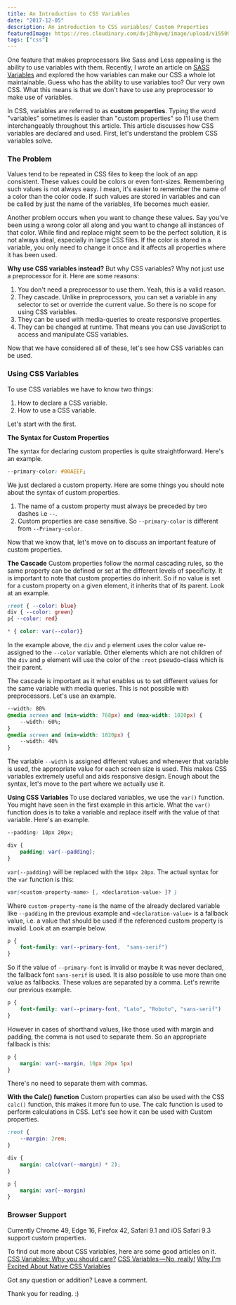 ```yaml
---
title: An Introduction to CSS Variables 
date: "2017-12-05"
description: An introduction to CSS variables/ Custom Properties
featuredImage: https://res.cloudinary.com/dvj2hbywq/image/upload/v1550930072/potrait.jpg
tags: ["css"]
---
```


One feature that makes preprocessors like Sass and Less appealing is the ability to use variables with them. Recently, I wrote an article on [SASS Variables](https://dev.to/sarah_chima/sass-variables-2pb) and explored the how variables can make our CSS a whole lot maintainable. Guess who has the ability to use variables too? Our very own CSS. What this means is that we don't have to use any preprocessor to make use of variables. 

In CSS, variables are referred to as <b>custom properties</b>. Typing the word "variables" sometimes is easier than "custom properties" so I'll use them interchangeably throughout this article. This article discusses how CSS variables are declared and used. First, let's understand the problem CSS variables solve. 

<h3><b>The Problem</b></h3>

Values tend to be repeated in CSS files to keep the look of an app consistent. These values could be colors or even font-sizes. Remembering such values is not always easy. I mean, it's easier to remember the name of a color than the color code. If such values are stored in variables and can be called by just the name of the variables, life becomes much easier.

Another problem occurs when you want to change these values. Say you've been using a wrong color all along and you want to change all instances of that color. While find and replace might seem to be the perfect solution, it is not always ideal, especially in large CSS files. If the color is stored in a variable, you only need to change it once and it affects all properties where it has been used.

<b>Why use CSS variables instead?</b>
But why CSS variables?  Why not just use a preprocessor for it. Here are some reasons:

1. You don't need a preprocessor to use them. Yeah, this is a valid reason.
2. They cascade. Unlike in preprocessors, you can set a variable in any selector to set or override the current value. So there is no scope for using CSS variables.
3. They can be used with media-queries to create responsive properties.
4. They can be changed at runtime. That means you can use JavaScript to access and manipulate CSS variables.


Now that we have considered all of these, let's see how CSS variables can be used.

<h3><b>Using CSS Variables</b></h3>

To use CSS variables we have to know two things:
1. How to declare a CSS variable.
2. How to use a CSS variable.

Let's start with the first.

<b>The Syntax for Custom Properties</b>

The syntax for declaring custom properties is quite straightforward. Here's an example.

```css
--primary-color: #00AEEF;
```
We just declared a custom property. Here are some things you should note about the syntax of custom properties.

1. The name of a custom property must always be preceded by two dashes i.e `--`. 
2. Custom properties are case sensitive. So `--primary-color` is different from `--Primary-color`. 


Now that we know that, let's move on to discuss an important feature of custom properties.

<b>The Cascade</b>
Custom properties follow the normal cascading rules, so the same property can be defined or set at the different levels of specificity. It is important to note that custom properties do inherit. So if no value is set for a custom property on a given element, it inherits that of its parent. Look at an example.

```css
:root { --color: blue}
div { --color: green}
p{ --color: red}

* { color: var(--color)}
```
In the example above, the `div` and `p` element uses the color value re-assigned to the `--color` variable. Other elements which are not children of the `div` and `p` element will use the color of the `:root` pseudo-class which is their parent. 

The cascade is important as it what enables us to set different values for the same variable with media queries. This is not possible with preprocessors. Let's use an example. 

```css
--width: 80%
@media screen and (min-width: 768px) and (max-width: 1020px) {
    --width: 60%;
}
@media screen and (min-width: 1020px) {
    --width: 40%
}
```
The variable `--width` is assigned different values and whenever that variable is used, the appropriate value for each screen size is used. This makes CSS variables extremely useful and aids responsive design. Enough about the syntax, let's move to the part where we actually use it.

<b>Using CSS Variables </b>
To use declared variables, we use the `var()` function. You might have seen in the first example in this article. What the `var()` function does is to take a variable and replace itself with the value of that variable. Here's an example.

```css
--padding: 10px 20px;

div {
    padding: var(--padding);
}
```
`var(--padding)` will be replaced with the `10px 20px`. The actual syntax for the `var` function is this:

```css
var(<custom-property-name> [, <declaration-value> ]? )
```
Where `custom-property-name` is the name of the already declared variable like `--padding` in the previous example and `<declaration-value>` is a fallback value, i.e. a value that should be used if the referenced custom property is invalid. Look at an example below.

```css
p {
    font-family: var(--primary-font,  "sans-serif")
}
```
So if the value of `--primary-font` is invalid or maybe it was never declared, the fallback font `sans-serif` is used. It is also possible to use more than one value as fallbacks. These values are separated by a comma. Let's rewrite our previous example.

```css
p {
    font-family: var(--primary-font, "Lato", "Roboto", "sans-serif")
}
```
However in cases of shorthand values, like those used with margin and padding, the comma is not used to separate them. So an appropriate fallback is this:

```css
p {
    margin: var(--margin, 10px 20px 5px)
}
```
There's no need to separate them with commas. 

<b>With the Calc() function</b>
Custom properties can also be used with the CSS `calc()` function, this makes it more fun to use. The calc function is used to perform calculations in CSS. Let's see how it can be used with Custom properties.

```css
:root {
    --margin: 2rem;
} 

div {
    margin: calc(var(--margin) * 2);
}

p {
    margin: var(--margin)
}
```

<h3><b>Browser Support</b></h3>

Currently Chrome 49, Edge 16, Firefox 42, Safari 9.1 and iOS Safari 9.3 support custom properties.

To find out more about CSS variables, here are some good articles on it.
[CSS Variables: Why you should care?](https://developers.google.com/web/updates/2016/02/css-variables-why-should-you-care)
[CSS Variables — No, really!](https://medium.com/dev-channel/css-variables-no-really-76f8c91bd34e)
[Why I'm Excited About Native CSS Variables](https://philipwalton.com/articles/why-im-excited-about-native-css-variables/)

Got any question or addition? Leave a comment.

Thank you for reading. :)
